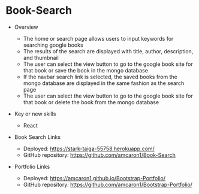 # Book-Search

- Overview
    - The home or search page allows users to input keywords for searching google books
    - The results of the search are displayed with title, author, description, and thumbnail
    - The user can select the view button to go to the google book site for that book or save the book in the mongo database
    - If the navbar search link is selected, the saved books from the mongo database are displayed in the same fashion as the search page
    - The user can select the view button to go to the google book site for that book or delete the book from the mongo database

- Key or new skills
    - React
    
-  Book Search Links
    - Deployed: https://stark-taiga-55758.herokuapp.com/
    - GitHub repository: https://github.com/amcaron1/Book-Search

- Portfolio Links
    - Deployed: https://amcaron1.github.io/Bootstrap-Portfolio/
    - GitHub repository: https://github.com/amcaron1/Bootstrap-Portfolio/